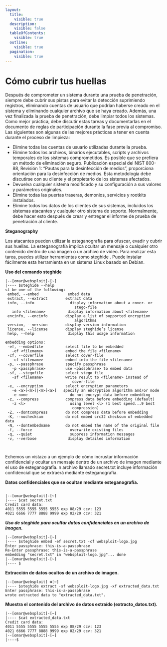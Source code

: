 ```yaml
---
layout:
  title:
    visible: true
  description:
    visible: false
  tableOfContents:
    visible: true
  outline:
    visible: true
  pagination:
    visible: true
---
```


# Cómo cubrir tus huellas

Después de comprometer un sistema durante una prueba de penetración, siempre debe cubrir sus pistas para evitar la detección suprimiendo registros, eliminando cuentas de usuario que podrían haberse creado en el sistema y eliminando cualquier archivo que se haya creado. Además, una vez finalizada la prueba de penetración, debe limpiar todos los sistemas. Como mejor práctica, debe discutir estas tareas y documentarlas en el documento de reglas de participación durante la fase previa al compromiso. Las siguientes son algunas de las mejores prácticas a tener en cuenta durante el proceso de limpieza:

* Elimine todas las cuentas de usuario utilizadas durante la prueba.
* Elimine todos los archivos, binarios ejecutables, scripts y archivos temporales de los sistemas comprometidos. Es posible que se prefiera un método de eliminación seguro. Publicación especial del NIST 800-88, Revisión 1: “Pautas para la desinfección de medios”, proporciona orientación para la desinfección de medios. Esta metodología debe discutirse con su cliente y el propietario de los sistemas afectados.
* Devuelva cualquier sistema modificado y su configuración a sus valores y parámetros originales.
* Elimine todas las puertas traseras, demonios, servicios y rootkits instalados.
* Elimine todos los datos de los clientes de sus sistemas, incluidos los sistemas atacantes y cualquier otro sistema de soporte. Normalmente, debe hacer esto después de crear y entregar el informe de prueba de penetración al cliente.

**Steganography**

Los atacantes pueden utilizar la esteganografía para ofuscar, evadir y cubrir sus huellas. La esteganografía implica ocultar un mensaje o cualquier otro contenido dentro de una imagen o un archivo de video. Para realizar esta tarea, puedes utilizar herramientas como steghide . Puede instalar fácilmente esta herramienta en un sistema Linux basado en Debian.

**Uso del comando steghide**

```
|--[omar@websploit]-[~]
|---- $steghide --help
st be one of the following:
 embed, --embed             embed data
 extract, --extract        extract data
 info, --info                display information about a cover- or
                               stego-file
   info <filename>          display information about <filename>
 encinfo, --encinfo        display a list of supported encryption
                               algorithms
 version, --version        display version information
 license, --license        display steghide’s license
 help, --help               display this usage information

embedding options:
 -ef, --embedfile          select file to be embedded
   -ef <filename>          embed the file <filename>
 -cf, --coverfile          select cover-file
   -cf <filename>          embed into the file <filename>
 -p, --passphrase          specify passphrase
   -p <passphrase>         use <passphrase> to embed data
 -sf, --stegofile          select stego file
   -sf <filename>          write result to <filename> instead of
                              cover-file
 -e, --encryption          select encryption parameters
   -e <a>[<m>]|<m>[<a>]   specify an encryption algorithm and/or mode
   -e none                   do not encrypt data before embedding
 -z, --compress            compress data before embedding (default)
   -z <l>                    using level <l> (1 best speed...9 best
                              compression)
 -Z, --dontcompress        do not compress data before embedding
 -K, --nochecksum          do not embed crc32 checksum of embedded data
 -N, --dontembedname       do not embed the name of the original file
 -f, --force                 overwrite existing files
 -q, --quiet                 suppress information messages
 -v, --verbose              display detailed information



```

Echemos un vistazo a un ejemplo de cómo incrustar información confidencial y ocultar un mensaje dentro de un archivo de imagen mediante el uso de esteganografía. n archivo llamado secret.txt incluye información confidencial que se extraerá mediante esteganografía.

**Datos confidenciales que se ocultan mediante esteganografía.**

```

|--[omar@websploit]-[~]
|---- $cat secret.txt
Credit card data:
4011 5555 5555 5555 5555 exp 08/29 ccv: 123
4021 6666 7777 8888 9999 exp 02/29 ccv: 321

```

_**Uso de steghide**_ _**para ocultar datos confidenciales en un archivo de imagen.**_

```
|--[omar@websploit]-[~]
|---- $steghide embed -ef secret.txt -cf websploit-logo.jpg
Enter passphrase: this-is-a-passphrase
Re-Enter passphrase: this-is-a-passphrase
embedding "secret.txt" in "websploit-logo.jpg"... done
|--[omar@websploit]-[~]
|---- $ 
```

**Extracción de datos ocultos de un archivo de imagen.**

```
|--[omar@websploit] ⊠[~]
|---- $steghide extract -sf websploit-logo.jpg -xf extracted_data.txt
Enter passphrase: this-is-a-passphrase
wrote extracted data to "extracted_data.txt".

```

**Muestra el contenido del archivo de datos extraído (extracto\_datos.txt).**

```
|--[omar@websploit]-[~]
|---- $cat extracted_data.txt
Credit card data:
4011 5555 5555 5555 5555 exp 08/29 ccv: 123
4021 6666 7777 8888 9999 exp 02/29 ccv: 321
|--[omar@websploit]-[~]
|----$
```

